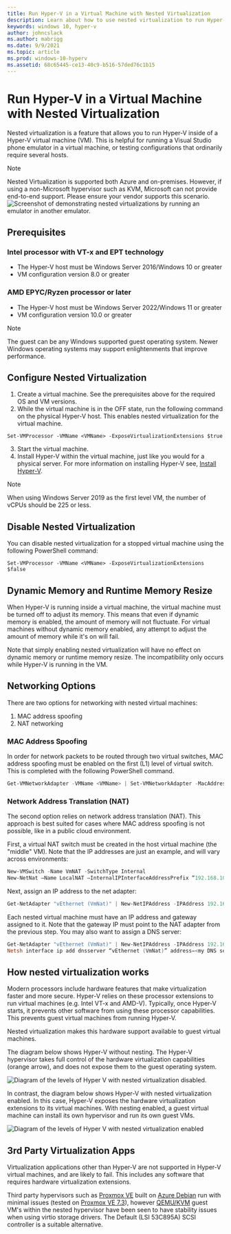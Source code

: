 ```yaml
---
title: Run Hyper-V in a Virtual Machine with Nested Virtualization
description: Learn about how to use nested virtualization to run Hyper-V in a virtual machine to emulate configurations that normally require multiple hosts.
keywords: windows 10, hyper-v
author: johncslack
ms.author: mabrigg
ms.date: 9/9/2021
ms.topic: article
ms.prod: windows-10-hyperv
ms.assetid: 68c65445-ce13-40c9-b516-57ded76c1b15
---
```


# Run Hyper-V in a Virtual Machine with Nested Virtualization

Nested virtualization is a feature that allows you to run Hyper-V inside of a Hyper-V virtual machine (VM). This is helpful for running a Visual Studio phone emulator in a virtual machine, or testing configurations that ordinarily require several hosts.

>[!NOTE]
> Nested Virtualization is supported both Azure and on-premises. However, if using a non-Microsoft hypervisor such as KVM, Microsoft can not provide end-to-end support. Please ensure your vendor supports this scenario.
![Screenshot of demonstrating nested virtualizations by running an emulator in another emulator.](./media/HyperVNesting.png)

## Prerequisites

### Intel processor with VT-x and EPT technology
* The Hyper-V host must be Windows Server 2016/Windows 10 or greater
* VM configuration version 8.0 or greater

### AMD EPYC/Ryzen processor or later
* The Hyper-V host must be Windows Server 2022/Windows 11 or greater
* VM configuration version 10.0 or greater

>[!NOTE]
> The guest can be any Windows supported guest operating system. Newer Windows operating systems may support enlightenments that improve performance.


## Configure Nested Virtualization

1. Create a virtual machine. See the prerequisites above for the required OS and VM versions.
2. While the virtual machine is in the OFF state, run the following command on the physical Hyper-V host. This enables nested virtualization for the virtual machine.

```
Set-VMProcessor -VMName <VMName> -ExposeVirtualizationExtensions $true
```
3. Start the virtual machine.
4. Install Hyper-V within the virtual machine, just like you would for a physical server. For more information on installing Hyper-V see, [Install Hyper-V](../quick-start/enable-hyper-v.md).

>[!NOTE]
> When using Windows Server 2019 as the first level VM, the number of vCPUs should be 225 or less.

## Disable Nested Virtualization
You can disable nested virtualization for a stopped virtual machine using the following PowerShell command:
```
Set-VMProcessor -VMName <VMName> -ExposeVirtualizationExtensions $false
```

## Dynamic Memory and Runtime Memory Resize
When Hyper-V is running inside a virtual machine, the virtual machine must be turned off to adjust its memory. This means that even if dynamic memory is enabled, the amount of memory will not fluctuate. For virtual machines without dynamic memory enabled, any attempt to adjust the amount of memory while it's on will fail. 

Note that simply enabling nested virtualization will have no effect on dynamic memory or runtime memory resize. The incompatibility only occurs while Hyper-V is running in the VM.

## Networking Options

There are two options for networking with nested virtual machines: 

1. MAC address spoofing
2. NAT networking

### MAC Address Spoofing
In order for network packets to be routed through two virtual switches, MAC address spoofing must be enabled on the first (L1) level of virtual switch. This is completed with the following PowerShell command.

``` PowerShell
Get-VMNetworkAdapter -VMName <VMName> | Set-VMNetworkAdapter -MacAddressSpoofing On
```

### Network Address Translation (NAT)
The second option relies on network address translation (NAT). This approach is best suited for cases where MAC address spoofing is not possible, like in a public cloud environment.

First, a virtual NAT switch must be created in the host virtual machine (the "middle" VM). Note that the IP addresses are just an example, and will vary across environments:

``` PowerShell
New-VMSwitch -Name VmNAT -SwitchType Internal
New-NetNat –Name LocalNAT –InternalIPInterfaceAddressPrefix “192.168.100.0/24”
```

Next, assign an IP address to the net adapter:

``` PowerShell
Get-NetAdapter "vEthernet (VmNat)" | New-NetIPAddress -IPAddress 192.168.100.1 -AddressFamily IPv4 -PrefixLength 24
```

Each nested virtual machine must have an IP address and gateway assigned to it. Note that the gateway IP must point to the NAT adapter from the previous step. You may also want to assign a DNS server:

``` PowerShell
Get-NetAdapter "vEthernet (VmNat)" | New-NetIPAddress -IPAddress 192.168.100.2 -DefaultGateway 192.168.100.1 -AddressFamily IPv4 -PrefixLength 24
Netsh interface ip add dnsserver “vEthernet (VmNat)” address=<my DNS server>
```

## How nested virtualization works

Modern processors include hardware features that make virtualization faster and more secure. Hyper-V relies on these processor extensions to run virtual machines (e.g. Intel VT-x and AMD-V). Typically, once Hyper-V starts, it prevents other software from using these processor capabilities.  This prevents guest virtual machines from running Hyper-V.

Nested virtualization makes this hardware support available to guest virtual machines.

The diagram below shows Hyper-V without nesting.  The Hyper-V hypervisor takes full control of the hardware virtualization capabilities (orange arrow), and does not expose them to the guest operating system.

![Diagram of the levels of Hyper V with nested virtualization disabled.](./media/HVNoNesting.PNG)

In contrast, the diagram below shows Hyper-V with nested virtualization enabled. In this case, Hyper-V exposes the hardware virtualization extensions to its virtual machines. With nesting enabled, a guest virtual machine can install its own hypervisor and run its own guest VMs.

![Diagram of the levels of Hyper V with nested virtualization enabled](./media/HVNesting.png)

## 3rd Party Virtualization Apps

Virtualization applications other than Hyper-V are not supported in Hyper-V virtual machines, and are likely to fail. This includes any software that requires hardware virtualization extensions.

Third party hypervisors such as [Proxmox VE](https://pve.proxmox.com/wiki/Install_Proxmox_VE_on_Debian_11_Bullseye) built on [Azure Debian](https://wiki.debian.org/Cloud/MicrosoftAzure) run with minimal issues (tested on [Proxmox VE 7.3](https://pve.proxmox.com/wiki/Roadmap#Proxmox_VE_7.3)), however [QEMU/KVM](https://pve.proxmox.com/wiki/Qemu/KVM_Virtual_Machines) guest VM's within the nested hypervisor have been seen to have stability issues when using virtio storage drivers. The Default (LSI 53C895A) SCSI controller is a suitable alternative.
